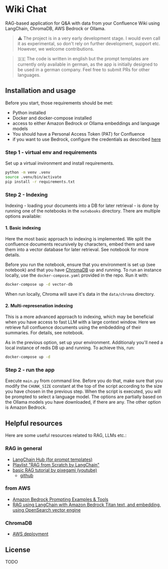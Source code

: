# Wiki Chat

RAG-based application for Q&A with data from your Confluence Wiki using LangChain, ChromaDB, AWS Bedrock or Ollama.

> :warning: The project is in a very early development stage. I would even call it as experimental, so don't rely on further development, support etc. However, we welcome contributions.

> :de: The code is written in english but the prompt templates are currently only available in german, as the app is initially designed to be used in a german company. Feel free to submit PRs for other languages.

## Installation and usage

Before you start, those requirements should be met:

- Python installed
- Docker and docker-compose installed
- access to either Amazon Bedrock or Ollama embeddings and language models
- You should have a Personal Access Token (PAT) for Confluence
- if you want to use Bedrock, configure the credentials as described [here](https://boto3.amazonaws.com/v1/documentation/api/latest/guide/credentials.html)

### Step 1 - virtual env and requirements

Set up a virtual invironment and install requirements.

```bash
python -m venv .venv
source .venv/bin/activate
pip install -r requirements.txt
```

### Step 2 - Indexing

Indexing - loading your documents into a DB for later retrieval - is done by running one of the notebooks in the `notebooks` directory. There are multiple options available:

#### 1. Basic indexing

Here the most basic approach to indexing is implemented. We split the confluence documents recursively by characters, embed them and save them into a vector database for later retrieval. See notebook for more details.

Before you run the notebook, ensure that you environment is set up (see notebook) and that you have [ChromaDB](https://docs.trychroma.com/) up and running. To run an instance locally, use the `docker-compose.yaml` provided in the repo. Run it with:

```bash
docker-compose up -d vector-db
```

When run locally, Chroma will save it's data in the `data/chroma` directory.

#### 2. Multi-represenation indexing

This is a more advanced approach to indexing, which may be beneficial when you have access to fast LLM with a large context window. Here we retrieve full confluence documents using the embdedding of their summaries. For details, see notebook.

As in the previous option, set up your environment. Additionaly you'll need a local instance of redis DB up and running. To achieve this, run:

```bash
docker-compose up -d
```

### Step 2 - run the app

Execute `main.py` from command line. Before you do that, make sure that you modify the `CHUNK_SIZE` constant at the top of the script according to the size you have chosen in the previous step. When the script is executed, you will be prompted to select a language model. The options are partially based on the Ollama models you have downloaded, if there are any. The other option is Amazon Bedrock.

## Helpful resources

Here are some useful resources related to RAG, LLMs etc.:

### RAG in general

- [LangChain Hub (for prompt templates)](https://smith.langchain.com/hub)
- [Playlist "RAG from Scratch by LangChain"](https://youtube.com/playlist?list=PLfaIDFEXuae2LXbO1_PKyVJiQ23ZztA0x&si=0cMFgR5tLb6F5twH)
- [basic RAG tutorial by pixegami (youtube)](https://youtu.be/tcqEUSNCn8I?si=u510JlZE-7VfeSTG)
  - [github](https://github.com/pixegami/langchain-rag-tutorial/tree/main)

### from AWS

- [Amazon Bedrock Prompting Examples & Tools](https://github.com/aws-samples/amazon-bedrock-prompting)
- [RAG using LangChain with Amazon Bedrock Titan text, and embedding, using OpenSearch vector engine](https://github.com/aws-samples/rag-using-langchain-amazon-bedrock-and-opensearch)

### ChromaDB

- [AWS deployment](https://docs.trychroma.com/deployment#simple-aws-deployment)

## License

TODO
